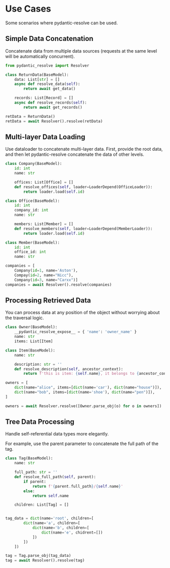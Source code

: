 # Use Cases

Some scenarios where pydantic-resolve can be used.

## Simple Data Concatenation

Concatenate data from multiple data sources (requests at the same level will be automatically concurrent).

```python
from pydantic_resolve import Resolver

class ReturnData(BaseModel):
    data: List[str] = []
    async def resolve_data(self):
        return await get_data()

    records: List[Record] = []
    async def resolve_records(self):
        return await get_records()

retData = ReturnData()
retData = await Resolver().resolve(retData)
```

## Multi-layer Data Loading

Use dataloader to concatenate multi-layer data. First, provide the root data, and then let pydantic-resolve concatenate the data of other levels.

```python
class Company(BaseModel):
    id: int
    name: str

    offices: List[Office] = []
    def resolve_offices(self, loader=LoaderDepend(OfficeLoader)):
        return loader.load(self.id)

class Office(BaseModel):
    id: int
    company_id: int
    name: str

    members: List[Member] = []
    def resolve_members(self, loader=LoaderDepend(MemberLoader)):
        return loader.load(self.id)

class Member(BaseModel):
    id: int
    office_id: int
    name: str

companies = [
    Company(id=1, name='Aston'),
    Compay(id=2, name="Nicc"),
    Company(id=3, name="Carxx")]
companies = await Resolver().resolve(companies)
```

## Processing Retrieved Data

You can process data at any position of the object without worrying about the traversal logic.

```python
class Owner(BaseModel):
    __pydantic_resolve_expose__ = { 'name': 'owner_name' }
    name: str
    items: List[Item]

class Item(BaseModel):
    name: str

    description: str = ''
    def resolve_description(self, ancestor_context):
        return f'this is item: {self.name}, it belongs to {ancestor_context['owner_name']}'

owners = [
    dict(name="alice", items=[dict(name='car'), dict(name="house")]),
    dict(name="bob", items=[dict(name='shoe'), dict(name="pen")]),
]

owners = await Resolver.resolve([Owner.parse_obj(o) for o in owners])
```

## Tree Data Processing

Handle self-referential data types more elegantly.

For example, use the parent parameter to concatenate the full path of the tag.

```python
class Tag(BaseModel):
    name: str

    full_path: str = ''
    def resolve_full_path(self, parent):
        if parent:
            return f'{parent.full_path}/{self.name}'
        else:
            return self.name

    children: List[Tag] = []


tag_data = dict(name='root', children=[
        dict(name='a', children=[
            dict(name='b', children=[
                dict(name='e', chidrent=[])
            ])
        ])
    ])

tag = Tag.parse_obj(tag_data)
tag = await Resolver().resolve(tag)
```

